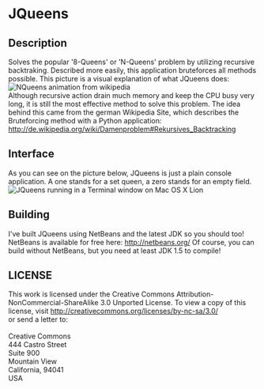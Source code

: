 JQueens
=======

Description
-----------
Solves the popular '8-Queens' or 'N-Queens' problem by utilizing recursive backtraking.
Described more easily, this application bruteforces all methods possible.
This picture is a visual explanation of what JQueens does:
![NQueens animation from wikipedia](http://upload.wikimedia.org/wikipedia/commons/1/1f/Eight-queens-animation.gif "NQueens animation from wikipedia")<br />
Although recursive action drain much memory and keep the CPU busy very long, it is still the most effective method to solve this problem.
The idea behind this came from the german Wikipedia Site, which describes the Bruteforcing method with a Python application: http://de.wikipedia.org/wiki/Damenproblem#Rekursives_Backtracking

Interface
---------
As you can see on the picture below, JQueens is just a plain console application. A one stands for a set queen, a zero stands for an empty field.<br />
![JQueens running in a Terminal window on Mac OS X Lion](http://f.cl.ly/items/3q462m04431U3I3R1v30/Bildschirmfoto%202012-06-20%20um%2016.09.25.png "JQueens running in a Terminal window on Mac OS X Lion")

Building
--------
I've built JQueens using NetBeans and the latest JDK so you should too!
NetBeans is available for free here: http://netbeans.org/
Of course, you can build without NetBeans, but you need at least JDK 1.5 to compile!

LICENSE
-------
This work is licensed under the Creative Commons Attribution-NonCommercial-ShareAlike 3.0 Unported License.
To view a copy of this license, visit
http://creativecommons.org/licenses/by-nc-sa/3.0/<br />
or send a letter to: <br /><br />
Creative Commons<br />
444 Castro Street<br />
Suite 900<br />
Mountain View<br />
California, 94041<br />
USA